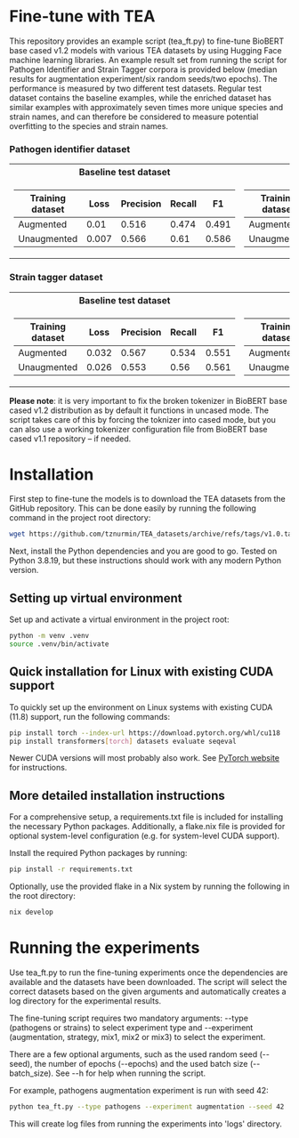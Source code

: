 # Fine-tune with TEA

This repository provides an example script (tea_ft.py) to fine-tune BioBERT base cased v1.2 models with various TEA datasets by using Hugging Face machine learning libraries. An example result set from running the script for Pathogen Identifier and Strain Tagger corpora is provided below (median results for augmentation experiment/six random seeds/two epochs). The performance is measured by two different test datasets. Regular test dataset contains the baseline examples, while the enriched dataset has similar examples with approximately seven times more unique species and strain names, and can therefore be considered to measure potential overfitting to the species and strain names.

### Pathogen identifier dataset

<table>
<tr><th>Baseline test dataset</th><th>Enriched test dataset</th></tr>
<tr><td>

| Training dataset | Loss    | Precision | Recall | F1     |
|------------------|---------|-----------|--------|--------|
| Augmented        | 0.01    | 0.516     | 0.474  | 0.491  |
| Unaugmented      | 0.007   | 0.566     | 0.61   | 0.586  |

</td><td>

| Training dataset | Loss    | Precision | Recall | F1     |
|------------------|---------|-----------|--------|--------|
| Augmented        | 0.015   | 0.607     | 0.588  | 0.597  |
| Unaugmented      | 0.022   | 0.472     | 0.18   | 0.262  |

</td></tr></table>

### Strain tagger dataset

<table>
<tr><th>Baseline test dataset</th><th>Enriched test dataset</th></tr>
<tr><td>

| Training dataset | Loss    | Precision | Recall | F1     |
|------------------|---------|-----------|--------|--------|
| Augmented        | 0.032   | 0.567     | 0.534  | 0.551  |
| Unaugmented      | 0.026   | 0.553     | 0.56   | 0.561  |

</td><td>

| Training dataset | Loss    | Precision | Recall | F1     |
|------------------|---------|-----------|--------|--------|
| Augmented        | 0.036   | 0.665     | 0.748  | 0.706  |
| Unaugmented      | 0.049   | 0.632     | 0.529  | 0.572  |

</td></tr></table>

**Please note**: it is very important to fix the broken tokenizer in BioBERT base cased v1.2 distribution as by default it functions in uncased mode. The script takes care of this by forcing the toknizer into cased mode, but you can also use a working tokenizer configuration file from BioBERT base cased v1.1 repository – if needed.

# Installation

First step to fine-tune the models is to download the TEA datasets from the GitHub repository. This can be done easily by running the following command in the project root directory:

```bash
wget https://github.com/tznurmin/TEA_datasets/archive/refs/tags/v1.0.tar.gz -qO - | tar -xz && mv TEA_datasets-1.0 TEA_datasets
```

Next, install the Python dependencies and you are good to go. Tested on Python 3.8.19, but these instructions should work with any modern Python version.

## Setting up virtual environment

Set up and activate a virtual environment in the project root:

```bash
python -m venv .venv
source .venv/bin/activate
```

## Quick installation for Linux with existing CUDA support

To quickly set up the environment on Linux systems with existing CUDA (11.8) support, run the following commands:

```bash
pip install torch --index-url https://download.pytorch.org/whl/cu118
pip install transformers[torch] datasets evaluate seqeval
```

Newer CUDA versions will most probably also work. See [PyTorch website](https://pytorch.org) for instructions.

## More detailed installation instructions
For a comprehensive setup, a requirements.txt file is included for installing the necessary Python packages. Additionally, a flake.nix file is provided for optional system-level configuration (e.g. for system-level CUDA support).

Install the required Python packages by running:
```bash
pip install -r requirements.txt
```

Optionally, use the provided flake in a Nix system by running the following in the root directory:

```bash
nix develop
```

# Running the experiments

Use tea_ft.py to run the fine-tuning experiments once the dependencies are available and the datasets have been downloaded. The script will select the correct datasets based on the given arguments and automatically creates a log directory for the experimental results.

The fine-tuning script requires two mandatory arguments: --type (pathogens or strains) to select experiment type and --experiment (augmentation, strategy, mix1, mix2 or mix3) to select the experiment. 

There are a few optional arguments, such as the used random seed (--seed), the number of epochs (--epochs) and the used batch size (--batch_size). See --h for help when running the script.

For example, pathogens augmentation experiment is run with seed 42:

```bash
python tea_ft.py --type pathogens --experiment augmentation --seed 42
```

This will create log files from running the experiments into 'logs' directory.
